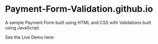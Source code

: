 # Payment-Form-Validation.github.io

A sample Payment Form built using HTML and CSS with Validations built using JavaScript.

See the Live Demo here: 
